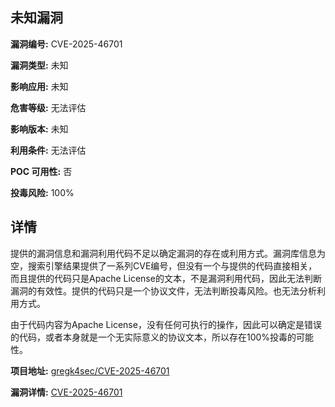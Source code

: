 ## 未知漏洞

**漏洞编号:** CVE-2025-46701

**漏洞类型:** 未知

**影响应用:** 未知

**危害等级:** 无法评估

**影响版本:** 未知

**利用条件:** 无法评估

**POC 可用性:** 否

**投毒风险:** 100%

## 详情

提供的漏洞信息和漏洞利用代码不足以确定漏洞的存在或利用方式。漏洞库信息为空，搜索引擎结果提供了一系列CVE编号，但没有一个与提供的代码直接相关，而且提供的代码只是Apache License的文本，不是漏洞利用代码，因此无法判断漏洞的有效性。提供的代码只是一个协议文件，无法判断投毒风险。也无法分析利用方式。

由于代码内容为Apache License，没有任何可执行的操作，因此可以确定是错误的代码，或者本身就是一个无实际意义的协议文本，所以存在100%投毒的可能性。

**项目地址:** [gregk4sec/CVE-2025-46701](https://github.com/gregk4sec/CVE-2025-46701)

**漏洞详情:** [CVE-2025-46701](https://nvd.nist.gov/vuln/detail/CVE-2025-46701)